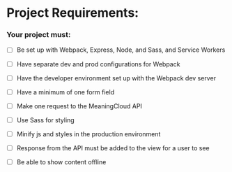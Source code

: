 # Project Requirements:

### Your project must:

- [ ] Be set up with Webpack, Express, Node, and Sass, and Service Workers

- [ ] Have separate dev and prod configurations for Webpack

- [ ] Have the developer environment set up with the Webpack dev server

- [ ] Have a minimum of one form field

- [ ] Make one request to the MeaningCloud API

- [ ] Use Sass for styling

- [ ] Minify js and styles in the production environment

- [ ] Response from the API must be added to the view for a user to see 

- [ ] Be able to show content offline
